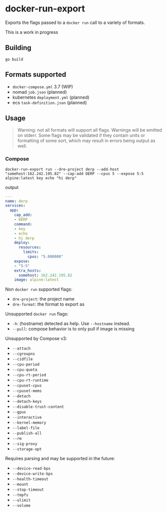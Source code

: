 # docker-run-export

Exports the flags passed to a `docker run` call to a variety of formats.

This is a work in progress

## Building

```shell
go build
```

## Formats supported

- `docker-compose.yml` 3.7 (WIP)
- nomad `job.json` (planned)
- kubernetes `deployment.yml` (planned)
- ecs `task-definition.json` (planned)

## Usage

> Warning: not all formats will support all flags. Warnings will be emitted on stderr. Some flags may be validated if they contain units or formatting of some sort, which may result in errors being output as well.

### Compose

```shell
docker-run-export run --dre-project derp --add-host "somehost:162.242.195.82" --cap-add DERP --cpus 5 --expose 5:5 alpine:latest key echo "hi derp"
```

output

```yaml
---
name: derp
services:
  app:
    cap_add:
    - DERP
    command:
    - key
    - echo
    - hi derp
    deploy:
      resources:
        limits:
          cpus: "5.000000"
    expose:
    - "5:5"
    extra_hosts:
      somehost: 162.242.195.82
    image: alpine:latest
```

Non `docker run` supported flags:

- `dre-project`: the project name
- `dre-format`: the format to export as

Unsupported `docker run` flags:

- `-h`: (hostname) detected as help. Use `--hostname` instead.
- `--pull`: compose behavior is to only pull if image is missing

Unsupported by Compose v3:

- `--attach`
- `--cgroupns`
- `--cidfile`
- `--cpu-period`
- `--cpu-quota`
- `--cpu-rt-period`
- `--cpu-rt-runtime`
- `--cpuset-cpus`
- `--cpuset-mems`
- `--detach`
- `--detach-keys`
- `--disable-trust-content`
- `--gpus`
- `--interactive`
- `--kernel-memory`
- `--label-file`
- `--publish-all`
- `--rm`
- `--sig-proxy`
- `--storage-opt`

Requires parsing and may be supported in the future:

- `--device-read-bps`
- `--device-write-bps`
- `--health-timeout`
- `--mount`
- `--stop-timeout`
- `--tmpfs`
- `--ulimit`
- `--volume`
